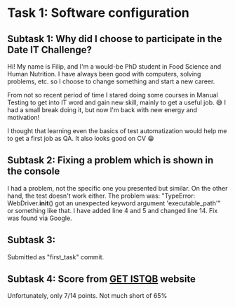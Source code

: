 # Task 1: Software configuration
## Subtask 1: Why did I choose to participate in the Date IT Challenge?
    
Hi!
My name is Filip, and I'm a would-be PhD student in Food Science and Human Nutrition.
I have always been good with computers, solving problems, etc. so I choose to change something and start a new career.

From not so recent period of time I stared doing some courses in Manual Testing to get into IT word
and gain new skill, mainly to get a useful job. :sweat_smile: I had a small break doing it, but now
I'm back with new energy and motivation!

I thought that learning even the basics of test automatization would help me to get a first job as QA.
It also looks good on CV :grin:

## Subtask 2: Fixing a problem which is shown in the console
I had a problem, not the specific one you presented but similar. On the other hand, the test doesn't work either.
The problem was: "TypeError: WebDriver.__init__() got an unexpected keyword argument 'executable_path'" or something like that.
I have added line 4 and 5 and changed line 14. Fix was found via Google.


## Subtask 3:

Submitted as "first_task" commit.

## Subtask 4: Score from [GET ISTQB](http://getistqb.com/quiz-purpurowy/) website
Unfortunately, only 7/14 points. Not much short of 65%
